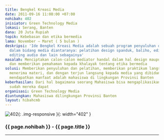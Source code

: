 ```yaml
---
title: Bengkel Kreasi Media
date: 2011-09-16 11:08:00 +07:00
nohibah: 402
inisiator: Green Technology Media
lokasi: Serang, Banten
dana: 20 Juta Rupiah
topik: Kebebasan dan etika bermedia
lama: November – Maret ( 5 bulan )
deskripsi: 'Ide Bengkel Kreasi Media adalah sebuah program penyuluhan dan pelatihan
  dalam bidang media diantaranya: pelatihan design spanduk, baliho, editing video,
  editing audio dan lain sebagainya'
masalah: Menciptakan calon-calon mediator handal dalam hal design maupun editing animasi
  dan memberikan pemahaman kepada khalayak tentang etika bermedia
solusi: Memberikan penyuluhan dan pelatihan, memberikan praktikum langsung setelah
  menerima materi, dan dengan terjun langsung kepada media yang dibidangi. Pihak yang
  mendapatkan manfaat adalah mahasiswa di lingkungan Provinsi Banten
keberhasilan: Dari hal bagaimana seorang Mahasiswa bisa mengaplikasikan dari apa yang
  sudah mereka dapat
organisasi: Green Technology Media
diuntungkan: Mahasiswa dilingkungan Provinsi Banten
layout: hibahcmb
---
```


![402](/static/img/hibahcmb/402.png){: .img-responsive }{: width="402" }

### {{ page.nohibah }} - {{ page.title }}

---

